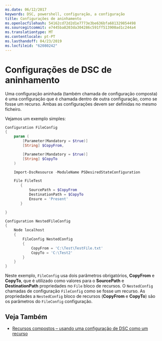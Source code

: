 ```yaml
---
ms.date: 06/12/2017
keywords: DSC, powershell, configuração, a configuração
title: Configurações de aninhamento
ms.openlocfilehash: 54162cd72d2d1e7773e3be636bfa681329854498
ms.sourcegitcommit: e7445ba8203da304286c591ff513900ad1c244a4
ms.translationtype: MT
ms.contentlocale: pt-PT
ms.lasthandoff: 04/23/2019
ms.locfileid: "62080242"
---
```

# <a name="nesting-dsc-configurations"></a>Configurações de DSC de aninhamento

Uma configuração aninhada (também chamada de configuração composta) é uma configuração que é chamada dentro de outra configuração, como se fosse um recurso.
Ambas as configurações devem ser definidas no mesmo ficheiro.

Vejamos um exemplo simples:

```powershell
Configuration FileConfig
{
    param (
        [Parameter(Mandatory = $true)]
        [String] $CopyFrom,

        [Parameter(Mandatory = $true)]
        [String] $CopyTo
    )

    Import-DscResource -ModuleName PSDesiredStateConfiguration

    File FileTest
       {
           SourcePath = $CopyFrom
           DestinationPath = $CopyTo
           Ensure = 'Present'
       }

}

Configuration NestedFileConfig
{
    Node localhost
    {
        FileConfig NestedConfig
        {
            CopyFrom = 'C:\Test\TestFile.txt'
            CopyTo = 'C:\Test2'
        }
    }
}
```

Neste exemplo, `FileConfig` usa dois parâmetros obrigatórios, **CopyFrom** e **CopyTo**, que é utilizado como valores para o **SourcePath** e  **DestinationPath** propriedades no `File` bloco de recursos.
O `NestedConfig` chamadas de configuração `FileConfig` como se fosse um recurso.
As propriedades a `NestedConfig` bloco de recursos (**CopyFrom** e **CopyTo**) são os parâmetros do `FileConfig` configuração.

## <a name="see-also"></a>Veja Também

- [Recursos compostos – usando uma configuração de DSC como um recurso](../resources/authoringResourceComposite.md)